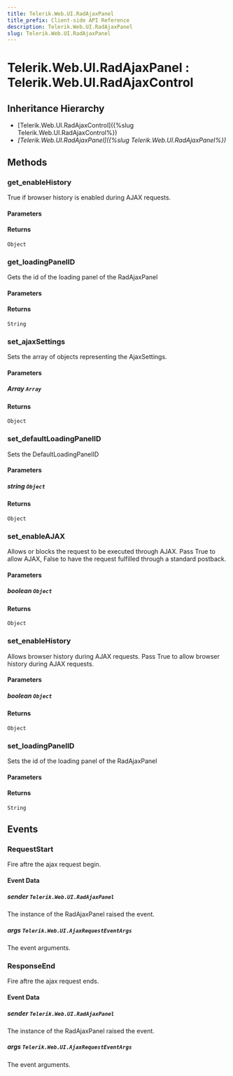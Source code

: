 ```yaml
---
title: Telerik.Web.UI.RadAjaxPanel
title_prefix: Client-side API Reference
description: Telerik.Web.UI.RadAjaxPanel
slug: Telerik.Web.UI.RadAjaxPanel
---
```


# Telerik.Web.UI.RadAjaxPanel : Telerik.Web.UI.RadAjaxControl 

## Inheritance Hierarchy

* [Telerik.Web.UI.RadAjaxControl]({%slug Telerik.Web.UI.RadAjaxControl%})
* *[Telerik.Web.UI.RadAjaxPanel]({%slug Telerik.Web.UI.RadAjaxPanel%})*


## Methods

### get_enableHistory

True if browser history is enabled during AJAX requests.

#### Parameters

#### Returns

`Object` 

### get_loadingPanelID

Gets the id of the loading panel of the RadAjaxPanel

#### Parameters

#### Returns

`String` 

### set_ajaxSettings

Sets the array of objects representing the AjaxSettings.

#### Parameters

##### Array `Array`

#### Returns

`Object` 

### set_defaultLoadingPanelID

Sets the DefaultLoadingPanelID

#### Parameters

##### string `Object`

#### Returns

`Object` 

### set_enableAJAX

Allows or blocks the request to be executed through AJAX. Pass True to allow AJAX, False to have the request fulfilled through a standard postback.

#### Parameters

##### boolean `Object`

#### Returns

`Object` 

### set_enableHistory

Allows browser history during AJAX requests. Pass True to allow browser history during AJAX requests.

#### Parameters

##### boolean `Object`

#### Returns

`Object` 

### set_loadingPanelID

Sets the id of the loading panel of the RadAjaxPanel

#### Parameters

#### Returns

`String`


## Events

### RequestStart

Fire aftre the ajax request begin.

#### Event Data

#####  sender `Telerik.Web.UI.RadAjaxPanel`

The instance of the RadAjaxPanel raised the event.

##### args `Telerik.Web.UI.AjaxRequestEventArgs`

The event arguments.

### ResponseEnd

Fire aftre the ajax request ends.

#### Event Data

#####  sender `Telerik.Web.UI.RadAjaxPanel`

The instance of the RadAjaxPanel raised the event.

##### args `Telerik.Web.UI.AjaxRequestEventArgs` 

The event arguments.

